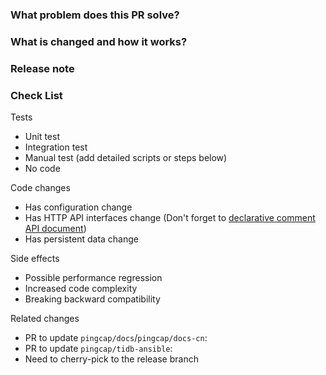 <!--
Thank you for working on PD! Please read PD's [CONTRIBUTING](https://github.com/pingcap/pd/blob/master/CONTRIBUTING.md) document **BEFORE** filing this PR.
PR Title Format:
1. pkg [, pkg2, pkg3]: what's changed
2. *: what's changed
-->

### What problem does this PR solve? <!--add the issue link with summary if it exists-->


### What is changed and how it works?


### Release note <!-- bugfixes or new feature need a release note -->


### Check List <!--REMOVE the items that are not applicable-->

Tests <!-- At least one of them must be included. -->

 - Unit test
 - Integration test
 - Manual test (add detailed scripts or steps below)
 - No code

Code changes

 - Has configuration change
 - Has HTTP API interfaces change (Don't forget to [declarative comment API document](https://github.com/pingcap/pd/blob/master/docs/development.md#updating-api-documentation))
 - Has persistent data change

Side effects

 - Possible performance regression
 - Increased code complexity
 - Breaking backward compatibility

Related changes

- PR to update `pingcap/docs`/`pingcap/docs-cn`:
- PR to update `pingcap/tidb-ansible`:
- Need to cherry-pick to the release branch